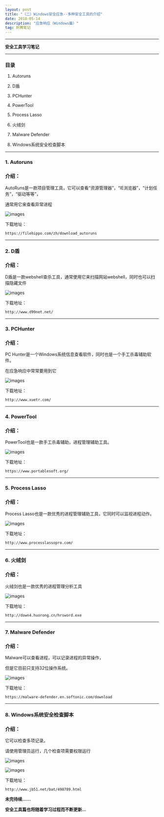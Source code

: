 ```yaml
---
layout: post
title: "（二）Windows安全应急--多种安全工具的介绍"
date: 2018-05-14
description: "应急响应（Windows篇）"
tag: 折腾笔记
---
```

---

**安全工具学习笔记**

---

### 目录
1. Autoruns<br/>

2. D盾<br/>

3. PCHunter<br/>

4. PowerTool<br/>

5. Process Lasso<br/>

6. 火绒剑<br/>

7. Malware Defender<br/>

8. Windows系统安全检查脚本<br/>


---

### 1. Autoruns

<h3>介绍：</h3>

AutoRuns是一款项目管理工具，它可以查看“资源管理器”，“IE浏览器”，“计划任务”，“驱动等等”，<br/>

通常用它来查看异常进程<br/>

![images](/images/2018-05-14/autorun.png)

下载地址：
```
https://filehippo.com/zh/download_autoruns
```

---


### 2. D盾

<h3>介绍：</h3>

D盾是一款webshell查杀工具，通常使用它来扫描网站webshell，同时也可以扫描隐藏文件<br/>

![images](/images/2018-05-14/d.png)

下载地址：
```
http://www.d99net.net/
```

---

### 3. PCHunter

<h3>介绍：</h3>

PC Hunter是一个Windows系统信息查看软件，同时也是一个手工杀毒辅助软件。<br/>

在应急响应中常常要用到它<br/>

![images](/images/2018-05-14/ph.png)

下载地址：
```
http://www.xuetr.com/
```

---

### 4. PowerTool

<h3>介绍：</h3>

PowerTool也是一款手工杀毒辅助，进程管理辅助工具。<br/>

![images](/images/2018-05-14/powertool.png)

下载地址：
```
https://www.portablesoft.org/
```

---

### 5. Process Lasso

<h3>介绍：</h3>

Process Lasso也是一款优秀的进程管理辅助工具，它同时可以监视进程动作。<br/>

![images](/images/2018-05-14/process.png)

下载地址：
```
http://www.processlassopro.com/
```

---

### 6. 火绒剑

<h3>介绍：</h3>

火绒剑也是一款优秀的进程管理分析工具<br/>

![images](/images/2018-05-14/huorong.png)

下载地址：
```
http://down4.huorong.cn/hrsword.exe
```

---

### 7. Malware Defender

<h3>介绍：</h3>

Malware可以查看进程，可以记录进程的异常操作，<br/>

但是它目前只支持32位操作系统。<br/>

![images](/images/2018-05-14/malware.png)

下载地址：
```
https://malware-defender.en.softonic.com/download
```

---

### 8. Windows系统安全检查脚本

<h3>介绍：</h3>

它可以检查多项记录。<br/>

请使用管理员运行，几个检查项需要权限运行

![images](/images/2018-05-14/bat.png)

![images](/images/2018-05-14/bat2.png)

下载地址：
```
http://www.jb51.net/bat/498789.html
```

**未完待续......**

**安全工具篇也将随着学习过程而不断更新...**